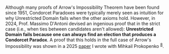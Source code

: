 Although many proofs of Arrow's Impossibility Theorem have been found since 1951, Condorcet Paradoxes were typically merely seen as intuition for why Unrestricted Domain fails when the other axioms hold. However, in 2024, Prof. Massimo D'Antoni devised an ingenious proof that in the strict case (i.e., when ties between candidates aren't allowed): **Unrestricted Domain fails because one can always find an election that produces a Condorcet Paradox**. A proof that this holds in the full case of Arrow's Impossibility was shown in a 2025 [paper](https://arxiv.org/abs/2504.06589) I wrote with Mihkail Prokopenko <sup>[8](#footnote-8)</sup>.